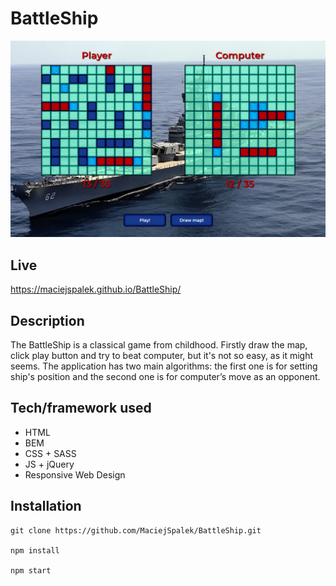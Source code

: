 # BattleShip

![Main screen](img/battleShipView.png)

## Live

<https://maciejspalek.github.io/BattleShip/>

 ## Description
The BattleShip is a classical game from childhood.
Firstly draw the map, click play button and try to beat computer, but it's not so easy, as it might seems. The application has two main algorithms: the first one is for setting ship's position and the second one is for computer’s move as an opponent.




 ## Tech/framework used
 * HTML
 * BEM
 * CSS + SASS
 * JS + jQuery
 * Responsive Web Design


## Installation

```
git clone https://github.com/MaciejSpalek/BattleShip.git

npm install

npm start
```

